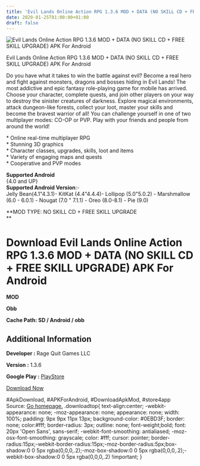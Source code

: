 ```yaml
---
title: 'Evil Lands Online Action RPG 1.3.6 MOD + DATA (NO SKILL CD + FREE SKILL UPGRADE) APK For Android'
date: 2020-01-25T01:00:00+01:00
draft: false
---
```


![Evil Lands Online Action RPG 1.3.6 MOD + DATA (NO SKILL CD + FREE SKILL UPGRADE) APK For Android](https://f3i7p7f4.stackpathcdn.com/wp-content/themes/APK-Home-Latest-123/images/noapk.png "Evil Lands Online Action RPG 1.3.6 MOD + DATA (NO SKILL CD + FREE SKILL UPGRADE) APK For Android")

  

Evil Lands Online Action RPG 1.3.6 MOD + DATA (NO SKILL CD + FREE SKILL UPGRADE) APK For Android

Do you have what it takes to win the battle against evil? Become a real hero and fight against monsters, dragons and bosses hiding in Evil Lands! The most addictive and epic fantasy role-playing game for mobile has arrived. Choose your character, complete quests, and join other players on your way to destroy the sinister creatures of darkness. Explore magical environments, attack dungeon-like forests, collect your loot, master your skills and become the bravest warrior of all! You can challenge yourself in one of two multiplayer modes: CO-OP or PVP. Play with your friends and people from around the world!

\* Online real-time multiplayer RPG  
\* Stunning 3D graphics  
\* Character classes, upgrades, skills, loot and items  
\* Variety of engaging maps and quests  
\* Cooperative and PVP modes

**Supported Android**  
{4.0 and UP}  
**Supported Android Version**:-  
Jelly Bean(4.1"4.3.1)- KitKat (4.4"4.4.4)- Lollipop (5.0"5.0.2) - Marshmallow (6.0 - 6.0.1) - Nougat (7.0 " 7.1.1) - Oreo (8.0-8.1) - Pie (9.0)

**MOD TYPE: NO SKILL CD + FREE SKILL UPGRADE  
**

Download Evil Lands Online Action RPG 1.3.6 MOD + DATA (NO SKILL CD + FREE SKILL UPGRADE) APK For Android
=========================================================================================================

**MOD**

**Obb**

**Cache Path: SD / Android / obb**

Additional Information
----------------------

**Developer :** Rage Quit Games LLC

**Version :** 1.3.6

**Google Play :** [PlayStore](https://play.google.com/store/apps/details?id=com.ragequitgames.evillands)

  

[Download Now](https://store4app.co/post/evil-lands-online-action-rpg-1-3-6-mod-data-no-skill-cd-free-skill-upgrade-apk-for-android_1579891630)

  
#ApkDownload, #APKForAndroid, #DownloadApkMod, #store4app  
Source: [Go homepage.](https://store4app.co/post/evil-lands-online-action-rpg-1-3-6-mod-data-no-skill-cd-free-skill-upgrade-apk-for-android_1579891630) .downloadtop{ text-align:center; -webkit-appearance: none; -moz-appearance: none; appearance: none; width: 100%; padding: 9px 9px 11px 13px; background-color: #0EBD3F; border: none; color:#fff; border-radius: 3px; outline: none; font-weight;bold; font: 20px 'Open Sans', sans-serif; -webkit-font-smoothing: antialiased; -moz-osx-font-smoothing: grayscale; color: #fff; cursor: pointer; border-radius:15px;-webkit-border-radius:15px;-moz-border-radius:5px;box-shadow:0 0 5px rgba(0,0,0,.2);-moz-box-shadow:0 0 5px rgba(0,0,0,.2);-webkit-box-shadow:0 0 5px rgba(0,0,0,.2) !important; }